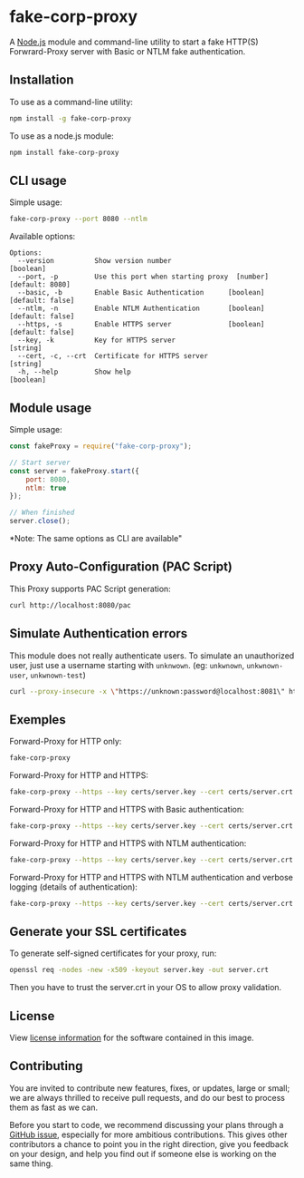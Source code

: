 # fake-corp-proxy

A [Node.js](https://nodejs.org) module and command-line utility to start a fake HTTP(S) Forwrard-Proxy server with Basic or NTLM fake authentication.

## Installation

To use as a command-line utility:

```bash
npm install -g fake-corp-proxy
```

To use as a node.js module:

```bash
npm install fake-corp-proxy
```

## CLI usage

Simple usage:

```bash
fake-corp-proxy --port 8080 --ntlm
```

Available options:

```
Options:
  --version          Show version number                               [boolean]
  --port, -p         Use this port when starting proxy  [number] [default: 8080]
  --basic, -b        Enable Basic Authentication      [boolean] [default: false]
  --ntlm, -n         Enable NTLM Authentication       [boolean] [default: false]
  --https, -s        Enable HTTPS server              [boolean] [default: false]
  --key, -k          Key for HTTPS server                               [string]
  --cert, -c, --crt  Certificate for HTTPS server                       [string]
  -h, --help         Show help                                         [boolean]
```

## Module usage

Simple usage:

```js
const fakeProxy = require("fake-corp-proxy");

// Start server
const server = fakeProxy.start({
    port: 8080,
    ntlm: true
});

// When finished
server.close();
```

*Note: The same options as CLI are available"

## Proxy Auto-Configuration (PAC Script)

This Proxy supports PAC Script generation:

```bash
curl http://localhost:8080/pac
```

## Simulate Authentication errors

This module does not really authenticate users.
To simulate an unauthorized user, just use a username starting with `unknwown`.
(eg: `unkwnown`, `unkwnown-user`, `unkwnown-test`)

```bash
curl --proxy-insecure -x \"https://unknown:password@localhost:8081\" https://www.google.com/
```

## Exemples

Forward-Proxy for HTTP only:
```bash
fake-corp-proxy
```

Forward-Proxy for HTTP and HTTPS:
```bash
fake-corp-proxy --https --key certs/server.key --cert certs/server.crt
```

Forward-Proxy for HTTP and HTTPS with Basic authentication:
```bash
fake-corp-proxy --https --key certs/server.key --cert certs/server.crt --basic
```

Forward-Proxy for HTTP and HTTPS with NTLM authentication:
```bash
fake-corp-proxy --https --key certs/server.key --cert certs/server.crt --ntlm
```

Forward-Proxy for HTTP and HTTPS with NTLM authentication and verbose logging (details of authentication):
```bash
fake-corp-proxy --https --key certs/server.key --cert certs/server.crt --ntlm --verbose
```

## Generate your SSL certificates

To generate self-signed certificates for your proxy, run:

```bash
openssl req -nodes -new -x509 -keyout server.key -out server.crt
```

Then you have to trust the server.crt in your OS to allow proxy validation.

## License

View [license information](https://github.com/touchifyapp/fake-corp-proxy/blob/master/LICENSE) for the software contained in this image.

## Contributing

You are invited to contribute new features, fixes, or updates, large or small; we are always thrilled to receive pull requests, and do our best to process them as fast as we can.

Before you start to code, we recommend discussing your plans through a [GitHub issue](https://github.com/touchifyapp/fake-corp-proxy/issues), especially for more ambitious contributions. This gives other contributors a chance to point you in the right direction, give you feedback on your design, and help you find out if someone else is working on the same thing.
